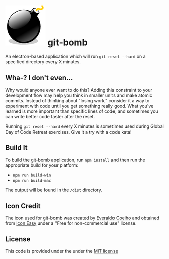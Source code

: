 # ![Bomb icon](bomb.png) git-bomb

An electron-based application which will run `git reset --hard`
on a specified directory every X minutes.

## Wha-? I don't even...

Why would anyone ever want to do this?
Adding this constraint to your development flow may help you
think in smaller units and make atomic commits.
Instead of thinking about "losing work," consider it a way to
experiment with code until you get something really good.
What you've learned is more important than specific lines of code,
and sometimes you can write better code faster after the reset.

Running `git reset --hard` every X minutes is sometimes used
during Global Day of Code Retreat exercises.
Give it a try with a code kata!

## Build It

To build the git-bomb application, run `npm install` and then
run the appropriate build for your platform:

* `npm run build-win`
* `npm run build-mac`

The output will be found in the `/dist` directory.

## Icon Credit

The icon used for git-bomb was created by [Everaldo Coelho](http://www.everaldo.com) and obtained from [Icon Easy](http://www.iconeasy.com/icon/app-core-bomb-icon/) under a "Free for non-commercial use" license.

## License

This code is provided under the under the [MIT license](LICENSE)
